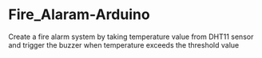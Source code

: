 # Fire_Alaram-Arduino
Create a fire alarm system by taking temperature value from DHT11 sensor and trigger the buzzer when temperature exceeds the threshold value

